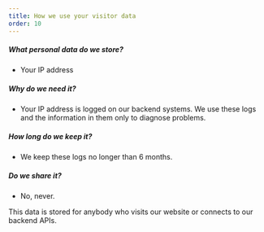 ```yaml
---
title: How we use your visitor data
order: 10
---
```


##### What personal data do we store?

-   Your IP address

##### Why do we need it?

-   Your IP address is logged on our backend systems. We use these logs and the information in them only to diagnose problems.

##### How long do we keep it?

-   We keep these logs no longer than 6 months.

##### Do we share it?

-   No, never.

<Note>
This data is stored for anybody who visits our website or connects to our backend APIs.
</Note>
